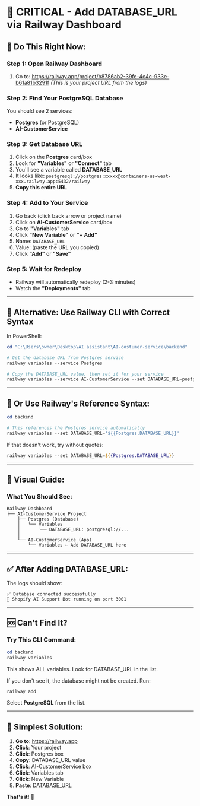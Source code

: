 # 🚨 CRITICAL - Add DATABASE_URL via Railway Dashboard

## 🎯 **Do This Right Now:**

### **Step 1: Open Railway Dashboard**
1. Go to: https://railway.app/project/b8786ab2-39fe-4c4c-933e-b61a81b3291f
   *(This is your project URL from the logs)*

### **Step 2: Find Your PostgreSQL Database**
You should see 2 services:
- **Postgres** (or PostgreSQL)
- **AI-CustomerService**

### **Step 3: Get Database URL**
1. Click on the **Postgres** card/box
2. Look for **"Variables"** or **"Connect"** tab
3. You'll see a variable called **DATABASE_URL**
4. It looks like: `postgresql://postgres:xxxxx@containers-us-west-xxx.railway.app:5432/railway`
5. **Copy this entire URL**

### **Step 4: Add to Your Service**
1. Go back (click back arrow or project name)
2. Click on **AI-CustomerService** card/box
3. Go to **"Variables"** tab
4. Click **"New Variable"** or **"+ Add"**
5. Name: `DATABASE_URL`
6. Value: (paste the URL you copied)
7. Click **"Add"** or **"Save"**

### **Step 5: Wait for Redeploy**
- Railway will automatically redeploy (2-3 minutes)
- Watch the **"Deployments"** tab

---

## 🎯 **Alternative: Use Railway CLI with Correct Syntax**

In PowerShell:

```powershell
cd "C:\Users\owner\Desktop\AI assistant\AI-costumer-service\backend"

# Get the database URL from Postgres service
railway variables --service Postgres

# Copy the DATABASE_URL value, then set it for your service
railway variables --service AI-CustomerService --set DATABASE_URL=postgresql://postgres:PASSWORD@HOST:PORT/railway
```

---

## 🎯 **Or Use Railway's Reference Syntax:**

```powershell
cd backend

# This references the Postgres service automatically
railway variables --set DATABASE_URL='${{Postgres.DATABASE_URL}}'
```

If that doesn't work, try without quotes:

```powershell
railway variables --set DATABASE_URL=${{Postgres.DATABASE_URL}}
```

---

## 📸 **Visual Guide:**

### **What You Should See:**

```
Railway Dashboard
├── AI-CustomerService Project
    ├── Postgres (Database)
    │   └── Variables
    │       └── DATABASE_URL: postgresql://...
    │
    └── AI-CustomerService (App)
        └── Variables ← Add DATABASE_URL here
```

---

## ✅ **After Adding DATABASE_URL:**

The logs should show:
```
✅ Database connected successfully
🚀 Shopify AI Support Bot running on port 3001
```

---

## 🆘 **Can't Find It?**

### **Try This CLI Command:**

```powershell
cd backend
railway variables
```

This shows ALL variables. Look for DATABASE_URL in the list.

If you don't see it, the database might not be created. Run:

```powershell
railway add
```

Select **PostgreSQL** from the list.

---

## 🎯 **Simplest Solution:**

1. **Go to**: https://railway.app
2. **Click**: Your project
3. **Click**: Postgres box
4. **Copy**: DATABASE_URL value
5. **Click**: AI-CustomerService box  
6. **Click**: Variables tab
7. **Click**: New Variable
8. **Paste**: DATABASE_URL

**That's it!** 🚀

